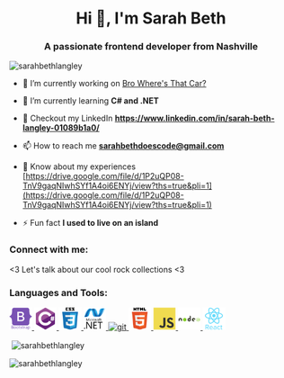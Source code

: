 <h1 align="center">Hi 👋, I'm Sarah Beth</h1>
<h3 align="center">A passionate frontend developer from Nashville</h3>

<p align="left"> <img src="https://komarev.com/ghpvc/?username=sarahbethlangley&label=Profile%20views&color=0e75b6&style=flat" alt="sarahbethlangley" /> </p>

- 🔭 I’m currently working on [Bro Where's That Car?](https://github.com/sarahbethlangley/bro)

- 🌱 I’m currently learning **C# and .NET**

- 💬 Checkout my LinkedIn **https://www.linkedin.com/in/sarah-beth-langley-01089b1a0/**

- 📫 How to reach me **sarahbethdoescode@gmail.com**

- 📄 Know about my experiences [https://drive.google.com/file/d/1P2uQP08-TnV9gaqNIwhSYf1A4oi6ENYj/view?ths=true&pli=1](https://drive.google.com/file/d/1P2uQP08-TnV9gaqNIwhSYf1A4oi6ENYj/view?ths=true&pli=1)

- ⚡ Fun fact **I used to live on an island**

<h3 align="left">Connect with me:</h3>
<p align="left"> <3 Let's talk about our cool rock collections <3
</p>

<h3 align="left">Languages and Tools:</h3>
<p align="left"> <a href="https://getbootstrap.com" target="_blank" rel="noreferrer"> <img src="https://raw.githubusercontent.com/devicons/devicon/master/icons/bootstrap/bootstrap-plain-wordmark.svg" alt="bootstrap" width="40" height="40"/> </a> <a href="https://www.w3schools.com/cs/" target="_blank" rel="noreferrer"> <img src="https://raw.githubusercontent.com/devicons/devicon/master/icons/csharp/csharp-original.svg" alt="csharp" width="40" height="40"/> </a> <a href="https://www.w3schools.com/css/" target="_blank" rel="noreferrer"> <img src="https://raw.githubusercontent.com/devicons/devicon/master/icons/css3/css3-original-wordmark.svg" alt="css3" width="40" height="40"/> </a> <a href="https://dotnet.microsoft.com/" target="_blank" rel="noreferrer"> <img src="https://raw.githubusercontent.com/devicons/devicon/master/icons/dot-net/dot-net-original-wordmark.svg" alt="dotnet" width="40" height="40"/> </a> <a href="https://git-scm.com/" target="_blank" rel="noreferrer"> <img src="https://www.vectorlogo.zone/logos/git-scm/git-scm-icon.svg" alt="git" width="40" height="40"/> </a> <a href="https://www.w3.org/html/" target="_blank" rel="noreferrer"> <img src="https://raw.githubusercontent.com/devicons/devicon/master/icons/html5/html5-original-wordmark.svg" alt="html5" width="40" height="40"/> </a> <a href="https://developer.mozilla.org/en-US/docs/Web/JavaScript" target="_blank" rel="noreferrer"> <img src="https://raw.githubusercontent.com/devicons/devicon/master/icons/javascript/javascript-original.svg" alt="javascript" width="40" height="40"/> </a> <a href="https://nodejs.org" target="_blank" rel="noreferrer"> <img src="https://raw.githubusercontent.com/devicons/devicon/master/icons/nodejs/nodejs-original-wordmark.svg" alt="nodejs" width="40" height="40"/> </a> <a href="https://reactjs.org/" target="_blank" rel="noreferrer"> <img src="https://raw.githubusercontent.com/devicons/devicon/master/icons/react/react-original-wordmark.svg" alt="react" width="40" height="40"/> </a> </p>

<p>&nbsp;<img align="center" src="https://github-readme-stats.vercel.app/api?username=sarahbethlangley&show_icons=true&locale=en" alt="sarahbethlangley" /></p>

<p><img align="center" src="https://github-readme-streak-stats.herokuapp.com/?user=sarahbethlangley&" alt="sarahbethlangley" /></p>
